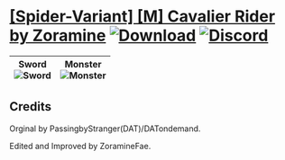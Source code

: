 # [\[Spider-Variant\] \[M\] Cavalier Rider by Zoramine](https://github.com/Klokinator/FE-Repo/tree/main/Battle%20Animations/Mounted%20-%20Dismounted,%20Monsters,%20Misc/%5BSpider-Variant%5D%20%5BM%5D%20Cavalier%20Rider%20by%20Zoramine) [![Download](https://img.shields.io/badge/Download--red?style=social&logo=github)](https://minhaskamal.github.io/DownGit/#/home?url=https://github.com/Klokinator/FE-Repo/tree/main/Battle%20Animations/Mounted%20-%20Dismounted,%20Monsters,%20Misc/%5BSpider-Variant%5D%20%5BM%5D%20Cavalier%20Rider%20by%20Zoramine) [![Discord](https://img.shields.io/badge/Discord--blue?style=social&logo=discord)](https://discord.gg/C7VNGnyTPA)

| <b>Sword</b><br/><img alt="Sword" src="https://raw.githubusercontent.com/Klokinator/FE-Repo/main/Battle%20Animations/Mounted%20-%20Dismounted,%20Monsters,%20Misc/%5BSpider-Variant%5D%20%5BM%5D%20Cavalier%20Rider%20by%20Zoramine/1.%20Sword/Sword.gif"/> | <b>Monster</b><br/><img alt="Monster" src="https://raw.githubusercontent.com/Klokinator/FE-Repo/main/Battle%20Animations/Mounted%20-%20Dismounted,%20Monsters,%20Misc/%5BSpider-Variant%5D%20%5BM%5D%20Cavalier%20Rider%20by%20Zoramine/8.%20Monster/Monster.gif"/> |
| :---: | :---: |

## Credits

Orginal by PassingbyStranger(DAT)/DATondemand.

Edited and Improved by ZoramineFae.

